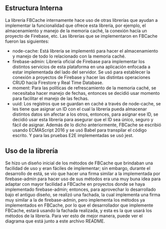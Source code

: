 ## Estructura Interna

La librería FBCache internamente hace uso de otras librerías que ayudan a implementar la funcionalidad que ofrece esta librería, por ejemplo, el almacenamiento y manejo de la memoria caché, la conexión hacía un proyecto de Firebase, etc. Las librerías que se implementaron en FBCache fueron las siguientes:
- node-cache: Está librería se implementó para hacer el almacenamiento y manejo de todo lo relacionado con la memoria caché.
- firebase-admin: Librería oficial de Firebase para implementar los distintos servicios de esta plataforma en una aplicación enfocada a estar implementada del lado del servidor. Se usó para establecer la conexión a proyectos de Firebase y hacer las distintas operaciones CRUD hacía Firestore y Real Time Database.
- moment: Para las políticas de refrescamiento de la memoria caché, se necesitaba hacer manejo de fechas, entonces se decidió usar momento para facilitar el manejo de las fechas.
- uuid: Los registros que se guardan en caché a través de node-cache, se les tiene que asignar un ID con el cual la librería pueda almacenar distintos datos sin afectar a los otros, entonces, para asignar ese ID, se decidió usar esta librería para asegurar que el ID sea único, seguro y fácil de asignar.
Además de lo dicho anteriormente, FBCache se escribió usando ECMAScript 2016 y se usó Babel para transpilar el código escrito. Y para las pruebas E2E implementadas se usó jest.

## Uso de la librería

Se hizo un diseño inicial de los métodos de FBCache que brindaban una facilidad de uso y eran fáciles de implementar; sin embargo, durante el desarrollo de está, se vio que hacer una firma similar a la implementada por firebase-admin para hacer uso de sus métodos era una muy buna idea para adaptar con mayor facilidad a FBCache en proyectos donde se haya implementado firebase-admin; entonces, para aprovechar lo desarrollado bajo el antiguo diseño, se realizó una fachada, la cual implementa una firma muy similar a la de firebase-admin, pero implementa los métodos ya implementados en FBCache, por lo que el desarrollador que implemente FBCache, estará usando la fachada realizada, y esta es la que usará los métodos de la librería. Para ver esto de mejor manera, puede ver el diagrama que está junto a este archivo README.
